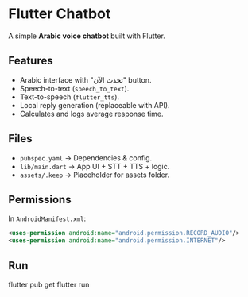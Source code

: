 # Flutter Chatbot 

A simple **Arabic voice chatbot** built with Flutter.

## Features
- Arabic interface with "تحدث الآن" button.
- Speech-to-text (`speech_to_text`).
- Text-to-speech (`flutter_tts`).
- Local reply generation (replaceable with API).
- Calculates and logs average response time.

## Files
- `pubspec.yaml` → Dependencies & config.
- `lib/main.dart` → App UI + STT + TTS + logic.
- `assets/.keep` → Placeholder for assets folder.

## Permissions
In `AndroidManifest.xml`:
```xml
<uses-permission android:name="android.permission.RECORD_AUDIO"/>
<uses-permission android:name="android.permission.INTERNET"/>
```

## Run 
flutter pub get
flutter run
